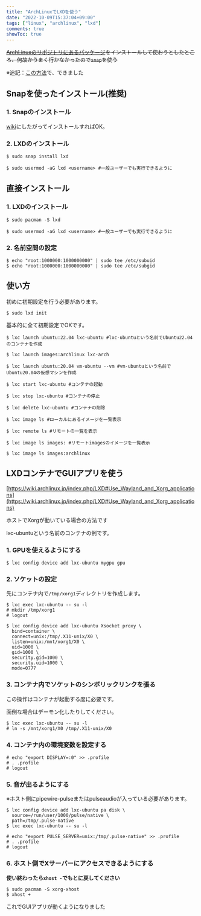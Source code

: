 ```yaml
---
title: "ArchLinuxでLXDを使う"
date: "2022-10-09T15:37:04+09:00"
tags: ["linux", "archlinux", "lxd"]
comments: true
showToc: true
---
```

~~[ArchLinuxのリポジトリにあるパッケージ](https://www.archlinux.jp/packages/community/x86_64/lxd/)をインストールして使おうとしたところ、何故かうまく行かなかったので`snap`を使う~~

※追記：[この方法](https://wiki.archlinux.org/title/LXD#Setup_for_unprivileged_containers)で、できました

## Snapを使ったインストール(推奨)

### 1. Snapのインストール

[wiki](https://wiki.archlinux.jp/index.php/Snap)にしたがってインストールすればOK。

### 2. LXDのインストール

```
$ sudo snap install lxd

$ sudo usermod -aG lxd <username> #一般ユーザーでも実行できるように
```

## 直接インストール

### 1. LXDのインストール

```
$ sudo pacman -S lxd

$ sudo usermod -aG lxd <username> #一般ユーザーでも実行できるように
```

### 2. 名前空間の設定

```
$ echo "root:1000000:1000000000" | sudo tee /etc/subuid
$ echo "root:1000000:1000000000" | sudo tee /etc/subgid
```

## 使い方

初めに初期設定を行う必要があります。

```
$ sudo lxd init
```

基本的に全て初期設定でOKです。

```
$ lxc launch ubuntu:22.04 lxc-ubuntu #lxc-ubuntuという名前でUbuntu22.04のコンテナを作成

$ lxc launch images:archlinux lxc-arch

$ lxc launch ubuntu:20.04 vm-ubuntu --vm #vm-ubuntuという名前でUbuntu20.04の仮想マシンを作成

$ lxc start lxc-ubuntu #コンテナの起動

$ lxc stop lxc-ubuntu #コンテナの停止

$ lxc delete lxc-ubuntu #コンテナの削除

$ lxc image ls #ローカルにあるイメージを一覧表示

$ lxc remote ls #リモートの一覧を表示

$ lxc image ls images: #リモートimagesのイメージを一覧表示

$ lxc image ls images:archlinux
```

## LXDコンテナでGUIアプリを使う

[https://wiki.archlinux.jp/index.php/LXD#Use_Wayland_and_Xorg_applications](https://wiki.archlinux.jp/index.php/LXD#Use_Wayland_and_Xorg_applications)

ホストでXorgが動いている場合の方法です

lxc-ubuntuという名前のコンテナの例です。

### 1. GPUを使えるようにする

```
$ lxc config device add lxc-ubuntu mygpu gpu
```

### 2. ソケットの設定

先にコンテナ内で`/tmp/xorg1`ディレクトリを作成します。

```
$ lxc exec lxc-ubuntu -- su -l
# mkdir /tmp/xorg1
# logout

$ lxc config device add lxc-ubuntu Xsocket proxy \
  bind=container \
  connect=unix:/tmp/.X11-unix/X0 \
  listen=unix:/mnt/xorg1/X0 \
  uid=1000 \
  gid=1000 \
  security.gid=1000 \
  security.uid=1000 \
  mode=0777
```

### 3. コンテナ内でソケットのシンボリックリンクを張る

この操作はコンテナが起動する度に必要です。

面倒な場合はデーモン化したりしてください。

```
$ lxc exec lxc-ubuntu -- su -l
# ln -s /mnt/xorg1/X0 /tmp/.X11-unix/X0
```

### 4. コンテナ内の環境変数を設定する

```
# echo "export DISPLAY=:0" >> .profile
# . .profile
# logout
```

### 5. 音が出るようにする

※ホスト側にpipewire-pulseまたはpulseaudioが入っている必要があります。

```
$ lxc config device add lxc-ubuntu pa disk \
  source=/run/user/1000/pulse/native \
  path=/tmp/.pulse-native 
$ lxc exec lxc-ubuntu -- su -l

# echo "export PULSE_SERVER=unix:/tmp/.pulse-native" >> .profile
# . .profile
# logout
```

### 6. ホスト側でXサーバーにアクセスできるようにする

**使い終わったら`xhost -`でもとに戻してください**

```
$ sudo pacman -S xorg-xhost
$ xhost +
```

これでGUIアプリが動くようになりました